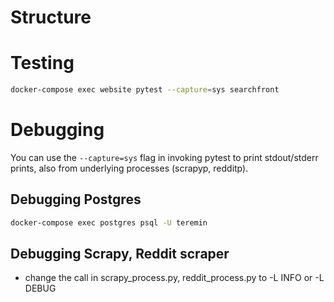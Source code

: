 # Structure

# Testing

```bash
docker-compose exec website pytest --capture=sys searchfront
```

# Debugging

You can use the `--capture=sys` flag in invoking pytest to print stdout/stderr prints, also from
underlying processes (scrapyp, redditp).

## Debugging Postgres

```bash
docker-compose exec postgres psql -U teremin
```

## Debugging Scrapy, Reddit scraper

- change the call in scrapy_process.py, reddit_process.py to -L INFO or -L DEBUG
